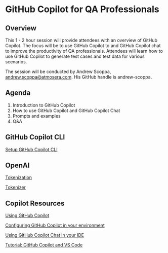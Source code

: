 <!-- 
This document describes the training session 'GitHub Copilot for QA Professionals'.
-->

# GitHub Copilot for QA Professionals

## Overview

This 1 - 2 hour session will provide attendees with an overview of GitHub Copilot. The focus will be to use GitHub Copilot to and GitHub Copilot chat to improve the productivity of QA professionals. Attendees will learn how to use GitHub Copilot to generate test cases and test data for various scenarios.

The session will be conducted by Andrew Scoppa, andrew.scoppa@atmosera.com. His GitHub handle is andrew-scoppa.

## Agenda

1. Introduction to GitHub Copilot
2. How to use GitHub Copilot and GitHub Copilot Chat
3. Prompts and examples
4. Q&A

## GitHub Copilot CLI

[Setup GitHub Copilot CLI](https://docs.github.com/en/copilot/github-copilot-in-the-cli/setting-up-github-copilot-in-the-cli)

## OpenAI

[Tokenization](https://microsoft.github.io/Workshop-Interact-with-OpenAI-models/tokenization)

[Tokenizer](https://platform.openai.com/tokenizer)

## Copilot Resources

[Using GitHub Copilot](https://docs.github.com/en/copilot/using-github-copilot)

[Configuring GitHub Copilot in your environment](https://docs.github.com/en/copilot/configuring-github-copilot/configuring-github-copilot-in-your-environment)

[Using GitHub Copilot Chat in your IDE](https://docs.github.com/en/copilot/github-copilot-chat/using-github-copilot-chat-in-your-ide)

[Tutorial: GitHub Copilot and VS Code](https://github.com/skills/copilot-codespaces-vscode)











